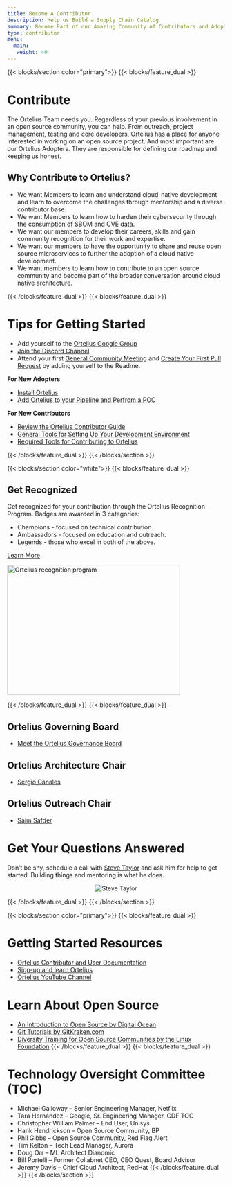 ```yaml
---
title: Become A Contributor
description: Help us Build a Supply Chain Catalog
summary: Become Part of our Amazing Community of Contributors and Adopters
type: contributor
menu:
  main:
   weight: 40
---
```


{{< blocks/section color="primary">}}
{{< blocks/feature_dual >}}
# Contribute
The Ortelius Team needs you. Regardless of your previous involvement in an open source community, you can help.  From outreach, project management, testing and core developers, Ortelius has a place for anyone interested in working on an open source project. And most important are our Ortelius Adopters. They are responsible for defining our roadmap and keeping us honest. 

## Why Contribute to Ortelius?
- We want Members to learn and understand cloud-native development and learn to overcome the challenges through mentorship and a diverse contributor base.
- We want Members to learn how to harden their cybersecurity through the consumption of SBOM and CVE data. 
- We want our members to develop their careers, skills and gain community recognition for their work and expertise.
- We want our members to have the opportunity to share and reuse open source microservices to further the adoption of a cloud native development.
- We want members to learn how to contribute to an open source community and become part of the broader conversation around cloud native architecture.

{{< /blocks/feature_dual >}}
{{< blocks/feature_dual >}}

# Tips for Getting Started 

* Add yourself to the [Ortelius Google Group](https://groups.google.com/g/ortelius-dev)
* [Join the Discord Channel](https://discord.gg/ZtXU74x)
* Attend your first [General Community Meeting](https://ortelius.io/events/) and [Create Your First Pull Request](https://docs.ortelius.io/guides/contributorguide/pull-request-cheat-sheet/) by adding yourself to the Readme.

<strong>For New Adopters</strong>

* [Install Ortelius](https://docs.ortelius.io/guides/userguide/installation-and-support/0-on-premise-installation-for-pro/)
* [Add Ortelius to your Pipeline and Perfrom a POC](https://docs.ortelius.io/guides/userguide/integrations/ci-cd_integrations/)

<strong>For New Contributors</strong>

* [Review the Ortelius Contributor Guide](https://docs.ortelius.io/guides/contributorguide/)
* [General Tools for Setting Up Your Development Environment](https://docs.ortelius.io/guides/contributorguide/dev-environment/)
* [Required Tools for Contributing to Ortelius](https://docs.ortelius.io/guides/contributorguide/application-build-and-containerisation/)


{{< /blocks/feature_dual >}}
{{< /blocks/section >}}

{{< blocks/section color="white">}}
{{< blocks/feature_dual >}}


## Get Recognized
Get recognized for your contribution through the Ortelius Recognition Program. Badges are awarded in 3 categories:

- Champions - focused on technical contribution.
- Ambassadors - focused on education and outreach.
- Legends - those who excel in both of the above.

[Learn More](/blog/2021/04/19/ortelius-community-recognition-program/)

<div>
<img src="/images/ortelius-evil-lord.png" alt="Ortelius recognition program" height="300px" width="400px" />
</div>


{{< /blocks/feature_dual >}}
{{< blocks/feature_dual >}}

## Ortelius Governing Board
- [Meet the Ortelius Governance Board](https://ortelius.io/blog/2021/12/13/ortelius-2022-governing-board/)

## Ortelius Architecture Chair
- [Sergio Canales](https://www.linkedin.com/in/sergio-canales-espinoza/)

## Ortelius Outreach Chair
- [Saim Safder](https://www.linkedin.com/in/saim-safder/)

# Get Your Questions Answered
Don’t be shy, schedule a call with [Steve Taylor](https://go.oncehub.com/SteveTaylor) and ask him for help to get started. Building things and mentoring is what he does.

<div align="center">
<img src="/images/steveandalien2.png" alt="Steve Taylor" />
</div>

{{< /blocks/feature_dual >}}
{{< /blocks/section >}}

{{< blocks/section color="primary">}}
{{< blocks/feature_dual >}}
# Getting Started Resources
- [Ortelius Contributor and User Documentation](https://docs.ortelius.io/guides/)
- [Sign-up and learn Ortelius](https://www.deployhub.com/register-for-team)
- [Ortelius YouTube Channel](https://www.youtube.com/channel/UCw2LfF0mqkaXdvqfVnIPWmw)

# Learn About Open Source
- [An Introduction to Open Source by Digital Ocean](https://www.digitalocean.com/community/tutorial_series/an-introduction-to-open-source)
- [Git Tutorials by GitKraken.com](https://www.gitkraken.com/learn/git/tutorials?utm_campaign=Learn%20Git%20with%20GitKraken&utm_medium=email&_hsenc=p2ANqtz-83FGJVoZFPeSHnrckHa9YVvbdiBgW299Ch5DZ9AfBlOTQraeHvmiewbhJHIYHenTmFeaV4hMEJBf6qLnoPwbzCxHoLrg&_hsmi=99645055&utm_content=99643100&utm_source=hs_email&hsCtaTracking=edf933f3-dafa-487c-82c4-39ab452552ab%7C62f6dae8-481b-421e-9b19-41a129aaecbc)
- [Diversity Training for Open Source Communities by the Linux Foundation](https://training.linuxfoundation.org/training/inclusive-open-source-community-orientation-lfc102/)
{{< /blocks/feature_dual >}}
{{< blocks/feature_dual >}}
# Technology Oversight Committee (TOC)
- Michael Galloway – Senior Engineering Manager, Netflix
- Tara Hernandez – Google, Sr. Engineering Manager, CDF TOC
- Christopher William Palmer – End User, Unisys
- Hank Hendrickson  – Open Source Community, BP
- Phil Gibbs – Open Source Community, Red Flag Alert
- Tim Kelton – Tech Lead Manager, Aurora
- Doug Orr – ML Architect Dianomic
- Bill Portelli – Former Collabnet CEO, CEO Quest, Board Advisor
- Jeremy Davis – Chief Cloud Architect, RedHat
{{< /blocks/feature_dual >}}
{{< /blocks/section >}}
